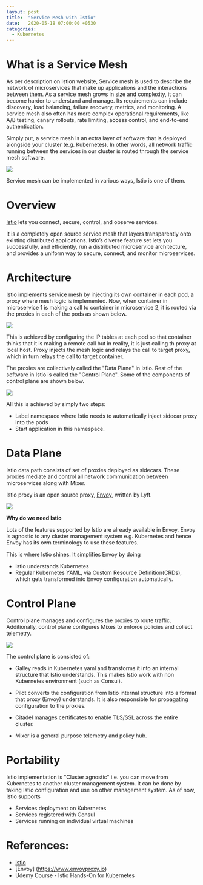 ```yaml
---
layout: post
title:  "Service Mesh with Istio"
date:   2020-05-18 07:00:00 +0530
categories: 
  - Kubernetes
---
```


# What is a Service Mesh

As per description on Istion website, Service mesh is used to describe the network of microservices that make up applications and the interactions between them. As a service mesh grows in size and complexity, it can become harder to understand and manage. Its requirements can include discovery, load balancing, failure recovery, metrics, and monitoring. A service mesh also often has more complex operational requirements, like A/B testing, canary rollouts, rate limiting, access control, and end-to-end authentication.

Simply put, a service mesh is an extra layer of software that is deployed alongside your cluster (e.g. Kubernetes). In other words, all network traffic running between the services in our cluster is routed through the service mesh software.

<img src="https://manoj-gupta.github.io/images/ServiceMeshOverview.png">

Service mesh can be implemented in various ways, Istio is one of them.

# Overview

[Istio](https://istio.io/) lets you connect, secure, control, and observe services. 

It is a completely open source service mesh that layers transparently onto existing distributed applications.  Istio’s diverse feature set lets you successfully, and efficiently, run a distributed microservice architecture, and provides a uniform way to secure, connect, and monitor microservices.

# Architecture

Istio implements service mesh by injecting its own container in each pod, a proxy where mesh logic is implemented. Now, when container in microservice 1 is making a call to container in microservice 2, it is routed via the proxies in each of the pods as shown below. 

<img src="https://manoj-gupta.github.io/images/ServiceMeshWithIstio.png">

This is achieved by configuring the IP tables at each pod so that container thinks that it is making a remote call but in reality, it is just calling th proxy at local host. Proxy injects the mesh logic and relays the call to target proxy, which in turn relays the call to target container.

The proxies are collectively called the "Data Plane" in Istio. Rest of the software in Istio is called the "Control Plane". Some of the components of control plane are shown below.

<img src="https://manoj-gupta.github.io/images/IstioControlDataPlane.png">

All this is achieved by simply two steps:
* Label namespace where Istio needs to automatically inject sidecar proxy into the pods
* Start application in this namespace.

# Data Plane

Istio data path consists of set of proxies deployed as sidecars. These proxies mediate and control all network communication between microservices along with Mixer.

Istio proxy is an open source proxy, [Envoy](https://www.envoyproxy.io), written by Lyft. 

<img src="https://manoj-gupta.github.io/images/IstioDataPlane.png">

__Why do we need Istio__

Lots of the features supported by Istio are already available in Envoy. Envoy is agnostic to any cluster management system e.g. Kubernetes and hence Envoy has its own terminology to use these features. 

This is where Istio shines. It simplifies Envoy by doing
* Istio understands Kubernetes
* Regular Kubernetes YAML, via Custom Resource Definition(CRDs), which gets transformed into Envoy configuration automatically.

# Control Plane

Control plane manages and configures the proxies to route traffic. Additionally, control plane configures Mixes to enforce policies and collect telemetry.

<img src="https://manoj-gupta.github.io/images/IstioControlDataPlane.png">

The control plane is consisted of:

* Galley reads in Kubernetes yaml and transforms it into an internal structure that Istio understands. This makes Istio work with non Kubernetes environment (such as Consul).

* Pilot converts the configuration from Istio internal structure into a format that proxy (Envoy) understands. It is also responsible for propagating configuration to the proxies.

* Citadel manages certificates to enable TLS/SSL across the entire cluster.

* Mixer is a general purpose telemetry and policy hub.

# Portability

Istio implementation is "Cluster agnostic" i.e. you can move from Kubernetes to another cluster management system. It can be done by taking Istio configuration and use on other management system. As of now, Istio supports

* Services deployment on Kubernetes
* Services registered with Consul
* Services running on individual virtual machines

# References:

* [Istio](https://istio.io/)
* [Envoy] (https://www.envoyproxy.io)
* Udemy Course - Istio Hands-On for Kubernetes